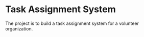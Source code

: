 # Task Assignment System

The project is to build a task assignment system for a volunteer organization.
